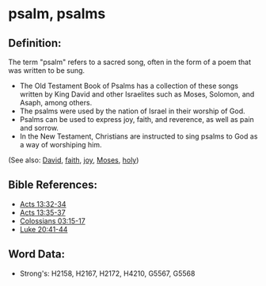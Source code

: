 # psalm, psalms #

## Definition: ##

The term "psalm" refers to a sacred song, often in the form of a poem that was written to be sung.

* The Old Testament Book of Psalms has a collection of these songs written by King David and other Israelites such as Moses, Solomon, and Asaph, among others.
* The psalms were used by the nation of Israel in their worship of God.
* Psalms can be used to express joy, faith, and reverence, as well as pain and sorrow.
* In the New Testament, Christians are instructed to sing psalms to God as a way of worshiping him.

(See also: [David](../names/david.md), [faith](../kt/faith.md), [joy](../other/joy.md), [Moses](../names/moses.md), [holy](../kt/holy.md))

## Bible References: ##

* [Acts 13:32-34](rc://en/tn/help/act/13/32)
* [Acts 13:35-37](rc://en/tn/help/act/13/35)
* [Colossians 03:15-17](rc://en/tn/help/col/03/15)
* [Luke 20:41-44](rc://en/tn/help/luk/20/41)


## Word Data: ##

* Strong's: H2158, H2167, H2172, H4210, G5567, G5568
